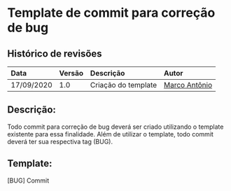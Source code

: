 # Template de commit para correção de bug

## **Histórico de revisões**
|Data|Versão|Descrição|Autor|
|:---|:---|:---|:---|
|17/09/2020|1.0| Criação do template |[Marco Antônio](https://github.com/markinlimac)|

## Descrição:
Todo commit para correção de bug deverá ser criado utilizando o template existente para essa finalidade. Além de utilizar o template, todo commit deverá ter sua respectiva tag (BUG).

## Template:

[BUG] Commit